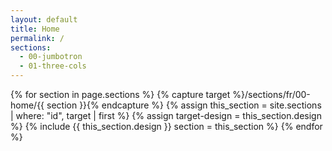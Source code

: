 ```yaml
---
layout: default
title: Home
permalink: /
sections:
  - 00-jumbotron
  - 01-three-cols
---
```


{% for section in page.sections %}
  {% capture target %}/sections/fr/00-home/{{ section }}{% endcapture %}
  {% assign this_section = site.sections | where: "id", target | first %}
  {% assign target-design = this_section.design %}
  {% include {{ this_section.design }} section = this_section %}
{% endfor %}
